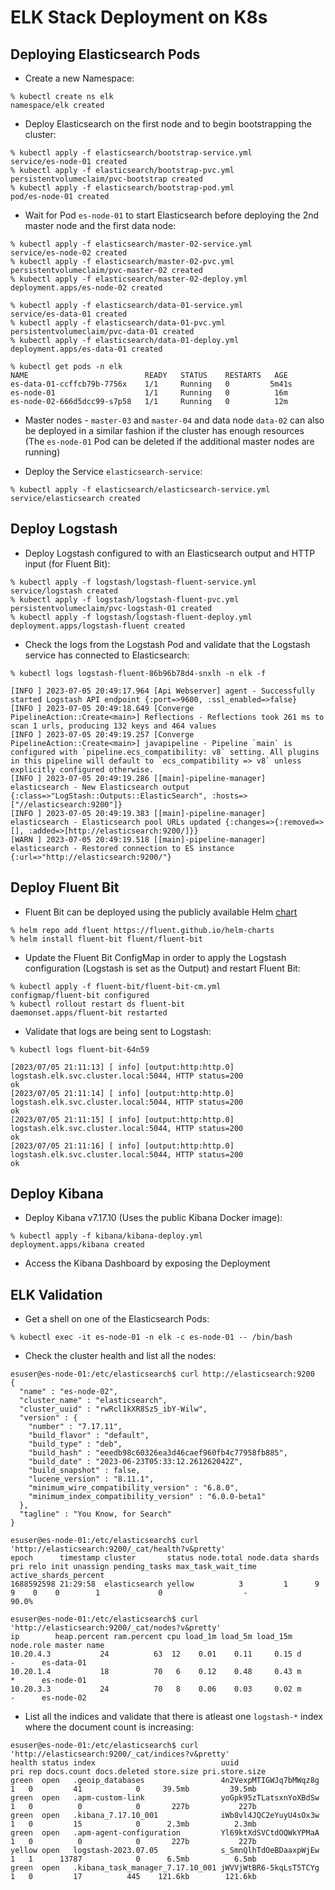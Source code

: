 # ELK Stack Deployment on K8s

## Deploying Elasticsearch Pods

* Create a new Namespace:

```
% kubectl create ns elk
namespace/elk created
```

* Deploy Elasticsearch on the first node and to begin bootstrapping the cluster:

```
% kubectl apply -f elasticsearch/bootstrap-service.yml
service/es-node-01 created
% kubectl apply -f elasticsearch/bootstrap-pvc.yml    
persistentvolumeclaim/pvc-bootstrap created
% kubectl apply -f elasticsearch/bootstrap-pod.yml 
pod/es-node-01 created
```

* Wait for Pod ```es-node-01``` to start Elasticsearch before deploying the 2nd master node and the first data node:

```
% kubectl apply -f elasticsearch/master-02-service.yml
service/es-node-02 created
% kubectl apply -f elasticsearch/master-02-pvc.yml    
persistentvolumeclaim/pvc-master-02 created
% kubectl apply -f elasticsearch/master-02-deploy.yml 
deployment.apps/es-node-02 created

% kubectl apply -f elasticsearch/data-01-service.yml  
service/es-data-01 created
% kubectl apply -f elasticsearch/data-01-pvc.yml    
persistentvolumeclaim/pvc-data-01 created
% kubectl apply -f elasticsearch/data-01-deploy.yml 
deployment.apps/es-data-01 created

% kubectl get pods -n elk                          
NAME                          READY   STATUS    RESTARTS   AGE
es-data-01-ccffcb79b-7756x    1/1     Running   0         5m41s
es-node-01                    1/1     Running   0          16m
es-node-02-666d5dcc99-s7p58   1/1     Running   0          12m
```

* Master nodes - ```master-03``` and ```master-04``` and data node ```data-02``` can also be deployed in a similar fashion if the cluster has enough resources (The ```es-node-01``` Pod can be deleted if the additional master nodes are running)

* Deploy the Service ```elasticsearch-service```:

```
% kubectl apply -f elasticsearch/elasticsearch-service.yml 
service/elasticsearch created
```

## Deploy Logstash

* Deploy Logstash configured to with an Elasticsearch output and HTTP input (for Fluent Bit):

```
% kubectl apply -f logstash/logstash-fluent-service.yml 
service/logstash created
% kubectl apply -f logstash/logstash-fluent-pvc.yml    
persistentvolumeclaim/pvc-logstash-01 created
% kubectl apply -f logstash/logstash-fluent-deploy.yml 
deployment.apps/logstash-fluent created
```

* Check the logs from the Logstash Pod and validate that the Logstash service has connected to Elasticsearch:

```
% kubectl logs logstash-fluent-86b96b78d4-snxlh -n elk -f

[INFO ] 2023-07-05 20:49:17.964 [Api Webserver] agent - Successfully started Logstash API endpoint {:port=>9600, :ssl_enabled=>false}
[INFO ] 2023-07-05 20:49:18.649 [Converge PipelineAction::Create<main>] Reflections - Reflections took 261 ms to scan 1 urls, producing 132 keys and 464 values
[INFO ] 2023-07-05 20:49:19.257 [Converge PipelineAction::Create<main>] javapipeline - Pipeline `main` is configured with `pipeline.ecs_compatibility: v8` setting. All plugins in this pipeline will default to `ecs_compatibility => v8` unless explicitly configured otherwise.
[INFO ] 2023-07-05 20:49:19.286 [[main]-pipeline-manager] elasticsearch - New Elasticsearch output {:class=>"LogStash::Outputs::ElasticSearch", :hosts=>["//elasticsearch:9200"]}
[INFO ] 2023-07-05 20:49:19.383 [[main]-pipeline-manager] elasticsearch - Elasticsearch pool URLs updated {:changes=>{:removed=>[], :added=>[http://elasticsearch:9200/]}}
[WARN ] 2023-07-05 20:49:19.518 [[main]-pipeline-manager] elasticsearch - Restored connection to ES instance {:url=>"http://elasticsearch:9200/"}
```

## Deploy Fluent Bit

* Fluent Bit can be deployed using the publicly available Helm [chart](https://github.com/isItObservable/Episode3--Kubernetes-Fluentbit#lets-install-fluentbit-to-go-trough-the-configuration)

```
% helm repo add fluent https://fluent.github.io/helm-charts
% helm install fluent-bit fluent/fluent-bit
```

* Update the Fluent Bit ConfigMap in order to apply the Logstash configuration (Logstash is set as the Output) and restart Fluent Bit:

```
% kubectl apply -f fluent-bit/fluent-bit-cm.yml 
configmap/fluent-bit configured
% kubectl rollout restart ds fluent-bit
daemonset.apps/fluent-bit restarted
```

* Validate that logs are being sent to Logstash:

```
% kubectl logs fluent-bit-64n59

[2023/07/05 21:11:13] [ info] [output:http:http.0] logstash.elk.svc.cluster.local:5044, HTTP status=200
ok
[2023/07/05 21:11:14] [ info] [output:http:http.0] logstash.elk.svc.cluster.local:5044, HTTP status=200
ok
[2023/07/05 21:11:15] [ info] [output:http:http.0] logstash.elk.svc.cluster.local:5044, HTTP status=200
ok
[2023/07/05 21:11:16] [ info] [output:http:http.0] logstash.elk.svc.cluster.local:5044, HTTP status=200
ok
```

## Deploy Kibana

* Deploy Kibana v7.17.10 (Uses the public Kibana Docker image):

```
% kubectl apply -f kibana/kibana-deploy.yml 
deployment.apps/kibana created
```

* Access the Kibana Dashboard by exposing the Deployment 

## ELK Validation

* Get a shell on one of the Elasticsearch Pods:

```
% kubectl exec -it es-node-01 -n elk -c es-node-01 -- /bin/bash 
```

* Check the cluster health and list all the nodes:

```
esuser@es-node-01:/etc/elasticsearch$ curl http://elasticsearch:9200
{
  "name" : "es-node-02",
  "cluster_name" : "elasticsearch",
  "cluster_uuid" : "rwRcl1kXR8Sz5_ibY-Wilw",
  "version" : {
    "number" : "7.17.11",
    "build_flavor" : "default",
    "build_type" : "deb",
    "build_hash" : "eeedb98c60326ea3d46caef960fb4c77958fb885",
    "build_date" : "2023-06-23T05:33:12.261262042Z",
    "build_snapshot" : false,
    "lucene_version" : "8.11.1",
    "minimum_wire_compatibility_version" : "6.8.0",
    "minimum_index_compatibility_version" : "6.0.0-beta1"
  },
  "tagline" : "You Know, for Search"
}

esuser@es-node-01:/etc/elasticsearch$ curl 'http://elasticsearch:9200/_cat/health?v&pretty'
epoch      timestamp cluster       status node.total node.data shards pri relo init unassign pending_tasks max_task_wait_time active_shards_percent
1688592598 21:29:58  elasticsearch yellow          3         1      9   9    0    0        1             0                  -                 90.0%

esuser@es-node-01:/etc/elasticsearch$ curl 'http://elasticsearch:9200/_cat/nodes?v&pretty'
ip        heap.percent ram.percent cpu load_1m load_5m load_15m node.role master name
10.20.4.3           24          63  12    0.01    0.11     0.15 d         -      es-data-01
10.20.1.4           18          70   6    0.12    0.48     0.43 m         *      es-node-01
10.20.3.3           24          70   8    0.06    0.03     0.02 m         -      es-node-02
```

* List all the indices and validate that there is atleast one ```logstash-*``` index where the document count is increasing:

```
esuser@es-node-01:/etc/elasticsearch$ curl 'http://elasticsearch:9200/_cat/indices?v&pretty'
health status index                            uuid                   pri rep docs.count docs.deleted store.size pri.store.size
green  open   .geoip_databases                 4n2VexpMTIGWJq7bMWqz8g   1   0         41            0     39.5mb         39.5mb
green  open   .apm-custom-link                 yoGpk95zTLatsxnYoXBdSw   1   0          0            0       227b           227b
green  open   .kibana_7.17.10_001              iWb8vl4JQC2eYuyU4sOx3w   1   0         15            0      2.3mb          2.3mb
green  open   .apm-agent-configuration         Yl69ktXdSVCtdOQWkYPMaA   1   0          0            0       227b           227b
yellow open   logstash-2023.07.05              s_SmnQlhTdOeBDaaxpWjEw   1   1      13787            0      6.5mb          6.5mb
green  open   .kibana_task_manager_7.17.10_001 jWVVjWtBR6-5kqLsT5TCYg   1   0         17          445    121.6kb        121.6kb
```
